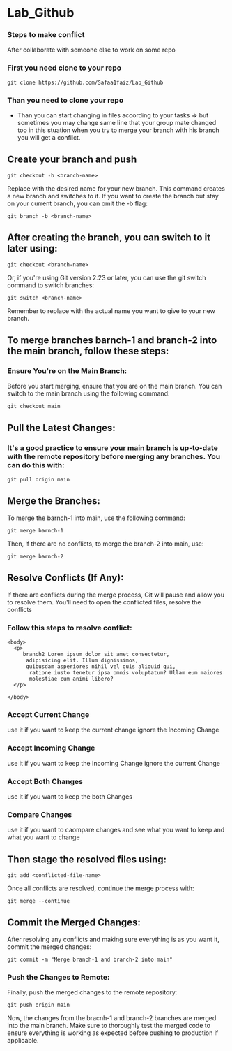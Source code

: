 # Lab_Github
### Steps to make conflict
After collaborate with someone else to work on some repo
### First you need clone to your repo
```
git clone https://github.com/Safaa1faiz/Lab_Github
```
### Than you need to clone your repo
- Than you can start changing in files according to your tasks => but sometimes you may change same line that your group mate changed too in this stuation when you try to merge your branch with his branch you will get a conflict.

## Create your branch and push 
 ```
git checkout -b <branch-name>
```
Replace with the desired name for your new branch. This command creates a new branch and switches to it.
If you want to create the branch but stay on your current branch, you can omit the -b flag:

 ```
git branch -b <branch-name>
```
## After creating the branch, you can switch to it later using:
  ```
git checkout <branch-name>
```
Or, if you're using Git version 2.23 or later, you can use the git switch command to switch branches:

  ```
git switch <branch-name>
```
Remember to replace with the actual name you want to give to your new branch.
 ## To merge branches barnch-1 and branch-2 into the main branch, follow these steps:

 ### Ensure You're on the Main Branch:

Before you start merging, ensure that you are on the main branch. You can switch to the main branch using the following command:

  ```
git checkout main
```
## Pull the Latest Changes:
### It's a good practice to ensure your main branch is up-to-date with the remote repository before merging any branches. You can do this with:

  ```
git pull origin main
```

## Merge the Branches: 
To merge the barnch-1 into main, use the following command:
  ```
git merge barnch-1
```
Then, if there are no conflicts, to merge the branch-2 into main, use:
  ```
git merge barnch-2
```
## Resolve Conflicts (If Any):
If there are conflicts during the merge process, Git will pause and allow you to resolve them. You'll need to open the conflicted files, resolve the conflicts

### Follow this steps to resolve conflict:

  ```
<body>
    <p>
       branch2 Lorem ipsum dolor sit amet consectetur, 
        adipisicing elit. Illum dignissimos, 
        quibusdam asperiores nihil vel quis aliquid qui,
         ratione iusto tenetur ipsa omnis voluptatum? Ullam eum maiores 
         molestiae cum animi libero?
    </p>
    
</body>
```

### Accept Current Change
use it if you want to keep the current change ignore the Incoming Change

### Accept Incoming Change
use it if you want to keep the Incoming Change ignore the current Change
### Accept Both Changes
use it if you want to keep the both Changes
### Compare Changes
use it if you want to caompare changes and see what you want to keep and what you want to change

## Then stage the resolved files using:
 ```
git add <conflicted-file-name>
```
Once all conflicts are resolved, continue the merge process with:
 ```
git merge --continue
```
## Commit the Merged Changes: 
After resolving any conflicts and making sure everything is as you want it, commit the merged changes:
 ```
git commit -m "Merge branch-1 and branch-2 into main"
```
### Push the Changes to Remote:

Finally, push the merged changes to the remote repository:
```
git push origin main
```
Now, the changes from the bracnh-1 and branch-2 branches are merged into the main branch. Make sure to thoroughly test the merged code to ensure everything is working as expected before pushing to production if applicable.

